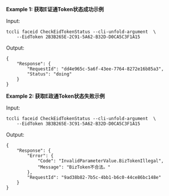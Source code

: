 **Example 1: 获取E证通Token状态成功示例**



Input: 

```
tccli faceid CheckEidTokenStatus --cli-unfold-argument  \
    --EidToken 2B3B265E-2C91-5A62-B32D-D0CA5C3F1A15
```

Output: 
```
{
    "Response": {
        "RequestId": "dd4e965c-5a6f-43ee-7764-8272e16b85a3",
        "Status": "doing"
    }
}
```

**Example 2: 获取E政通Token状态失败示例**



Input: 

```
tccli faceid CheckEidTokenStatus --cli-unfold-argument  \
    --EidToken 3B3B265E-3C91-5A62-B32D-D0CA5C3F1A15
```

Output: 
```
{
    "Response": {
        "Error": {
            "Code": "InvalidParameterValue.BizTokenIllegal",
            "Message": "BizToken不合法。"
        },
        "RequestId": "9ad38b82-7b5c-4bb1-b6c0-44ce86bc148e"
    }
}
```


